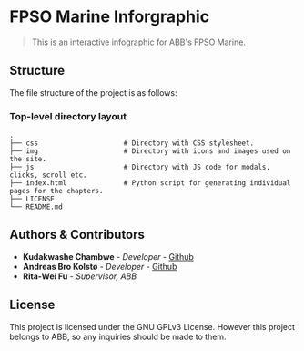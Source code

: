 
# FPSO Marine Inforgraphic

> This is an interactive infographic for ABB's FPSO Marine.

## Structure

The file structure of the project is as follows:

### Top-level directory layout
    .
    ├── css                     # Directory with CSS stylesheet.
    ├── img                     # Directory with icons and images used on the site.
    ├── js                      # Directory with JS code for modals, clicks, scroll etc.
    ├── index.html              # Python script for generating individual pages for the chapters.
    ├── LICENSE
    └── README.md

## Authors & Contributors

* **Kudakwashe Chambwe** - *Developer* - [Github](https://github.com/kudachambwe)
* **Andreas Bro Kolstø** - *Developer* - [Github](https://github.com/andrebk)
* **Rita-Wei Fu** - *Supervisor, ABB*

## License

This project is licensed under the GNU GPLv3 License. However this project belongs to ABB,
so any inquiries should be made to them.
